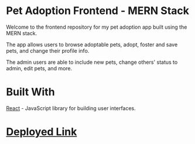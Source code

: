 # Pet Adoption Frontend - MERN Stack

Welcome to the frontend repository for my pet adoption app built using the MERN stack.

The app allows users to browse adoptable pets, adopt, foster and save pets, and change their profile info.

The admin users are able to include new pets, change others' status to admin, edit pets, and more.


# Built With
[React](https://reactjs.org/) - JavaScript library for building user interfaces.

# [Deployed Link](https://pet-adoption-fe.vercel.app/)
